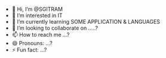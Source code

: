 - 👋 Hi, I’m @SGITRAM
- 👀 I’m interested in IT
- 🌱 I’m currently learning SOME APPLICATION & LANGUAGES
- 💞️ I’m looking to collaborate on .....?
- 📫 How to reach me ...?
- 😄 Pronouns: ...?
- ⚡ Fun fact: ...?

<!---
SGITRAM/SGITRAM is a ✨ special ✨ repository because its `README.md` (this file) appears on your GitHub profile.
You can click the Preview link to take a look at your changes.
--->
